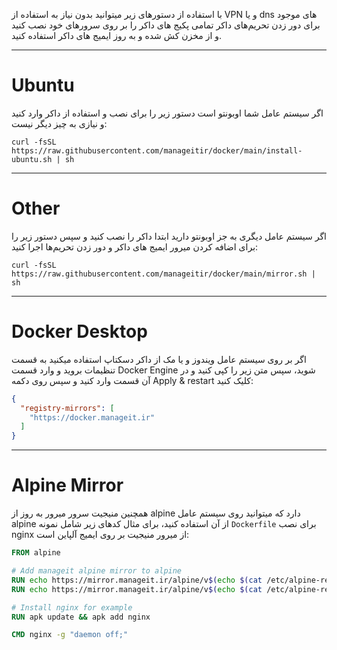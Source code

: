 با استفاده از دستورهای زیر میتوانید بدون نیاز به استفاده از VPN و یا dns های موجود برای دور زدن تحریم‌های داکر تمامی پکیج های داکر را بر روی سرورهای خود نصب کنید و از مخزن کش شده و به روز ایمیج های داکر استفاده کنید.

---

# Ubuntu

اگر سیستم عامل شما اوبونتو است دستور زیر را برای نصب و استفاده از داکر وارد کنید و نیازی به چیز دیگر نیست:
```shell
curl -fsSL https://raw.githubusercontent.com/manageitir/docker/main/install-ubuntu.sh | sh
```

---

# Other
اگر سیستم عامل دیگری به جز اوبونتو دارید ابتدا داکر را نصب کنید و سپس دستور زیر را برای اضافه کردن میرور ایمیج های داکر و دور زدن تحریم‌ها اجرا کنید:

```shell
curl -fsSL https://raw.githubusercontent.com/manageitir/docker/main/mirror.sh | sh
```

---

# Docker Desktop
اگر بر روی سیستم عامل ویندوز و یا مک از داکر دسکتاپ استفاده میکنید به قسمت تنظیمات بروید و وارد قسمت Docker Engine شوید، سپس متن زیر را کپی کنید و در آن قسمت وارد کنید و سپس روی دکمه Apply & restart کلیک کنید:

```json
{
  "registry-mirrors": [
    "https://docker.manageit.ir"
  ]
}
```

---

# Alpine Mirror
همچنین منیجیت سرور میرور به روز از alpine دارد که میتوانید روی سیستم عامل alpine از آن استفاده کنید، برای مثال کدهای زیر شامل نمونه `Dockerfile` برای نصب nginx از میرور منیجیت بر روی ایمیج آلپاین است:

```dockerfile
FROM alpine

# Add manageit alpine mirror to alpine
RUN echo https://mirror.manageit.ir/alpine/v$(echo $(cat /etc/alpine-release) | awk -F . '{print $1"."$2}')/main > /etc/apk/repositories
RUN echo https://mirror.manageit.ir/alpine/v$(echo $(cat /etc/alpine-release) | awk -F . '{print $1"."$2}')/community >> /etc/apk/repositories

# Install nginx for example
RUN apk update && apk add nginx

CMD nginx -g "daemon off;"
```